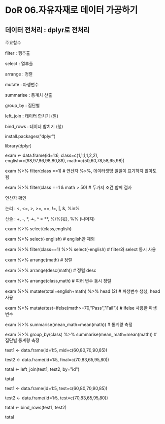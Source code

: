 # DoR 06.자유자재로 데이터 가공하기

## 데이터 전처리 : dplyr로 전처리

주요함수

filter    : 행추출

select    : 열추출

arrange   : 정렬

mutate    : 파생변수

summarise : 통계치 산출

group_by  : 집단별

left_join : 데이터 합치기 (열)

bind_rows : 데이터 합치기 (행)



install.packages("dplyr")

library(dplyr)

exam <- data.frame(id=1:6, class=c(1,1,1,1,2,2), english=c(98,97,86,98,80,89), math=c(50,60,78,58,65,98))

exam %>% filter(class ==1)  # 연산자 %>%,  데이터셋명 일일이 표기하지 않아도 됨

exam %>% filter(class ==1 & math > 50)   # 두가지 조건 함께 검사



연산자 확인

논리 : <, <=, >, >=, ==, !=, |, &, %in%

산술 : +, -, *, ㅗ, ^ = **, %/%(몫), %% (나머지)



exam %>% select(class,english)

exam %>% select(-english)                        # english만 제외

exam %>% filter(class==1) %>% select(-english)  # filter와 select 동시 사용



exam %>% arrange(math)        # 정렬

exam %>% arrange(desc(math))  # 정렬 desc

exam %>% arrange(class,math)  # 여러 변수 동시 정렬



exam %>% mutate(total=english+math) %>% head (2)      # 파생변수 생성, head 사용

exam %>% mutate(test=ifelse(math>=70,"Pass","Fail"))  # ifelse 사용한 파생변수



exam %>% summarise(mean_math=mean(math))                     # 통계량 측정

exam %>% group_by(class) %>% summarise(mean_math=mean(math)) # 집단별 통계량 측정



test1 <- data.frame(id=1:5, mid=c(60,80,70,90,85))

test2 <- data.frame(id=1:5, final=c(70,83,65,95,80))

total <- left_join(test1, test2, by="id")

total



test1 <- data.frame(id=1:5, test=c(60,80,70,90,85))

test2 <- data.frame(id=1:5, test=c(70,83,65,95,80))

total <- bind_rows(test1, test2)

total